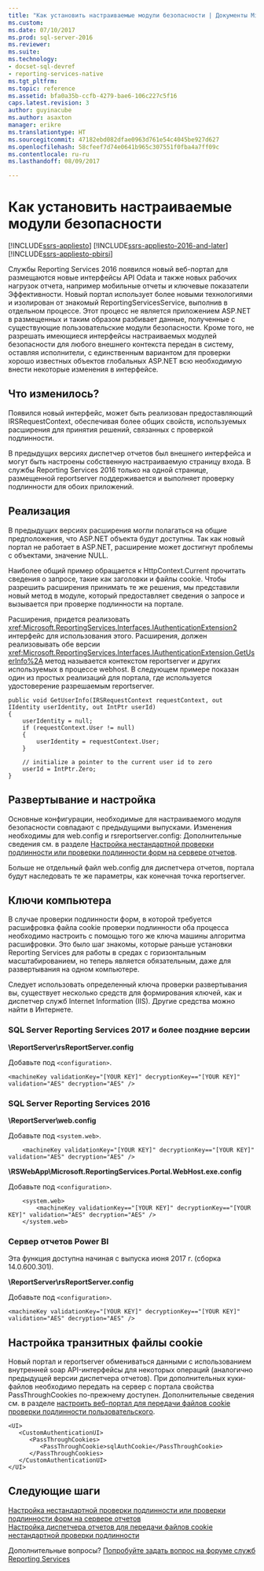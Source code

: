 ```yaml
---
title: "Как установить настраиваемые модули безопасности | Документы Microsoft"
ms.custom: 
ms.date: 07/10/2017
ms.prod: sql-server-2016
ms.reviewer: 
ms.suite: 
ms.technology:
- docset-sql-devref
- reporting-services-native
ms.tgt_pltfrm: 
ms.topic: reference
ms.assetid: bfa0a35b-ccfb-4279-bae6-106c227c5f16
caps.latest.revision: 3
author: guyinacube
ms.author: asaxton
manager: erikre
ms.translationtype: HT
ms.sourcegitcommit: 47182ebd082dfae0963d761e54c4045be927d627
ms.openlocfilehash: 58cfeef7d74e0641b965c307551f0fba4a7ff09c
ms.contentlocale: ru-ru
ms.lasthandoff: 08/09/2017

---
```


# <a name="how-to-install-custom-security-extensions"></a>Как установить настраиваемые модули безопасности

[!INCLUDE[ssrs-appliesto](../../../includes/ssrs-appliesto.md)] [!INCLUDE[ssrs-appliesto-2016-and-later](../../../includes/ssrs-appliesto-2016-and-later.md)] [!INCLUDE[ssrs-appliesto-pbirsi](../../../includes/ssrs-appliesto-pbirs.md)]

Службы Reporting Services 2016 появился новый веб-портал для размещаются новые интерфейсы API Odata и также новых рабочих нагрузок отчета, например мобильные отчеты и ключевые показатели Эффективности. Новый портал использует более новыми технологиями и изолирован от знакомый ReportingServicesService, выполнив в отдельном процессе. Этот процесс не является приложением ASP.NET в размещенных и таким образом разбивает данные, полученные с существующие пользовательские модули безопасности. Кроме того, не разрешать имеющиеся интерфейсы настраиваемых модулей безопасности для любого внешнего контекста передан в систему, оставляя исполнители, с единственным вариантом для проверки хорошо известных объектов глобальных ASP.NET всю необходимую внести некоторые изменения в интерфейсе.

## <a name="what-changed"></a>Что изменилось?

Появился новый интерфейс, может быть реализован предоставляющий IRSRequestContext, обеспечивая более общих свойств, используемых расширения для принятия решений, связанных с проверкой подлинности.

В предыдущих версиях диспетчер отчетов был внешнего интерфейса и могут быть настроены собственную настраиваемую страницу входа. В службы Reporting Services 2016 только на одной странице, размещенной reportserver поддерживается и выполняет проверку подлинности для обоих приложений.

## <a name="implementation"></a>Реализация

В предыдущих версиях расширения могли полагаться на общие предположения, что ASP.NET объекта будут доступны. Так как новый портал не работает в ASP.NET, расширение может достигнут проблемы с объектами, значение NULL.

Наиболее общий пример обращается к HttpContext.Current прочитать сведения о запросе, такие как заголовки и файлы cookie. Чтобы разрешить расширения принимать те же решения, мы представили новый метод в модуле, который предоставляет сведения о запросе и вызывается при проверке подлинности на портале. 

Расширения, придется реализовать <xref:Microsoft.ReportingServices.Interfaces.IAuthenticationExtension2> интерфейс для использования этого. Расширения, должен реализовывать обе версии <xref:Microsoft.ReportingServices.Interfaces.IAuthenticationExtension.GetUserInfo%2A> метод называется контекстом reportserver и других используемых в процессе webhost. В следующем примере показан один из простых реализаций для портала, где используется удостоверение разрешаемым reportserver.

``` 
public void GetUserInfo(IRSRequestContext requestContext, out IIdentity userIdentity, out IntPtr userId)
{
    userIdentity = null;
    if (requestContext.User != null)
    {
        userIdentity = requestContext.User;
    }

    // initialize a pointer to the current user id to zero
    userId = IntPtr.Zero;
}
```

## <a name="deployment-and-configuration"></a>Развертывание и настройка

Основные конфигурации, необходимые для настраиваемого модуля безопасности совпадают с предыдущими выпусками. Изменения необходимы для web.config и rsreportserver.config: Дополнительные сведения см. в разделе [Настройка нестандартной проверки подлинности или проверки подлинности форм на сервере отчетов](../../../reporting-services/security/configure-custom-or-forms-authentication-on-the-report-server.md).

Больше не отдельный файл web.config для диспетчера отчетов, портала будут наследовать те же параметры, как конечная точка reportserver.

## <a name="machine-keys"></a>Ключи компьютера

В случае проверки подлинности форм, в которой требуется расшифровка файла cookie проверки подлинности оба процесса необходимо настроить с помощью того же ключа машины алгоритма расшифровки. Это было шаг знакомы, которые раньше установки Reporting Services для работы в средах с горизонтальным масштабированием, но теперь является обязательным, даже для развертывания на одном компьютере.

Следует использовать определенный ключа проверки развертывания вы, существует несколько средств для формирования ключей, как и диспетчер служб Internet Information (IIS). Другие средства можно найти в Интернете.

### <a name="sql-server-reporting-services-2017-and-later"></a>SQL Server Reporting Services 2017 и более поздние версии

**\ReportServer\rsReportServer.config**

Добавьте под `<configuration>`.

```
<machineKey validationKey="[YOUR KEY]" decryptionKey=="[YOUR KEY]" validation="AES" decryption="AES" />
```

### <a name="sql-server-reporting-services-2016"></a>SQL Server Reporting Services 2016

**\ReportServer\web.config**

Добавьте под `<system.web>`.
    
```
    <machineKey validationKey="[YOUR KEY]" decryptionKey=="[YOUR KEY]" validation="AES" decryption="AES" />
```

**\RSWebApp\Microsoft.ReportingServices.Portal.WebHost.exe.config**

Добавьте под `<configuration>`.

```
    <system.web>
        <machineKey validationKey=="[YOUR KEY]" decryptionKey=="[YOUR KEY]" validation="AES" decryption="AES" />
    </system.web>
```

### <a name="power-bi-report-server"></a>Сервер отчетов Power BI

Эта функция доступна начиная с выпуска июня 2017 г. (сборка 14.0.600.301).

**\ReportServer\rsReportServer.config**

Добавьте под `<configuration>`.

```
<machineKey validationKey="[YOUR KEY]" decryptionKey=="[YOUR KEY]" validation="AES" decryption="AES" />
```

## <a name="configure-passthrough-cookies"></a>Настройка транзитных файлы cookie

Новый портал и reportserver обмениваться данными с использованием внутренней soap API-интерфейсы для некоторых операций (аналогично предыдущей версии диспетчера отчетов). При дополнительных куки-файлов необходимо передать на сервер с портала свойства PassThroughCookies по-прежнему доступен. Дополнительные сведения см. в разделе [настроить веб-портал для передачи файлов cookie проверки подлинности пользовательского](../../../reporting-services/security/configure-the-web-portal-to-pass-custom-authentication-cookies.md).

```
<UI>
   <CustomAuthenticationUI>
      <PassThroughCookies>
         <PassThroughCookie>sqlAuthCookie</PassThroughCookie>
      </PassThroughCookies>
   </CustomAuthenticationUI>
</UI>
```

## <a name="next-steps"></a>Следующие шаги

[Настройка нестандартной проверки подлинности или проверки подлинности форм на сервере отчетов](../../../reporting-services/security/configure-custom-or-forms-authentication-on-the-report-server.md)  
[Настройка диспетчера отчетов для передачи файлов cookie нестандартной проверки подлинности](https://msdn.microsoft.com/library/ms345241(v=sql.120).aspx)

Дополнительные вопросы? [Попробуйте задать вопрос на форуме служб Reporting Services](http://go.microsoft.com/fwlink/?LinkId=620231)
